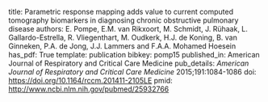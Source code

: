 title: Parametric response mapping adds value to current computed tomography biomarkers in diagnosing chronic obstructive pulmonary disease
authors: E. Pompe, E.M. van Rikxoort, M. Schmidt, J. Rühaak, L. Gallardo-Estrella, R. Vliegenthart, M. Oudkerk, H.J. de Koning, B. van Ginneken, P.A. de Jong, J.J. Lammers and F.A.A. Mohamed Hoesein
has_pdf: True
template: publication
bibkey: pomp15
published_in: American Journal of Respiratory and Critical Care Medicine
pub_details: <i>American Journal of Respiratory and Critical Care Medicine</i> 2015;191:1084-1086
doi: https://doi.org/10.1164/rccm.201411-2105LE
pmid: http://www.ncbi.nlm.nih.gov/pubmed/25932766
